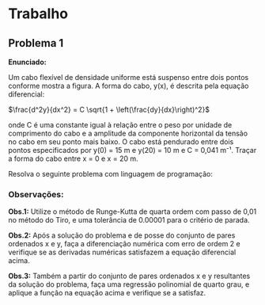 # Trabalho

## Problema 1

**Enunciado:**

Um cabo flexível de densidade uniforme está suspenso entre dois pontos conforme mostra a figura. A forma do cabo, y(x), é descrita pela equação diferencial:

$\frac{d^2y}{dx^2} = C \sqrt{1 + \left(\frac{dy}{dx}\right)^2}$

onde C é uma constante igual à relação entre o peso por unidade de comprimento do cabo e a amplitude da componente horizontal da tensão no cabo em seu ponto mais baixo. O cabo está pendurado entre dois pontos especificados por y(0) = 15 m e y(20) = 10 m e C = 0,041 m⁻¹. Traçar a forma do cabo entre x = 0 e x = 20 m.

Resolva o seguinte problema com linguagem de programação:

### Observações:

**Obs.1:** Utilize o método de Runge-Kutta de quarta ordem com passo de 0,01 no método do Tiro, e uma tolerância de 0.00001 para o critério de parada.

**Obs.2:** Após a solução do problema e de posse do conjunto de pares ordenados x e y, faça a diferenciação numérica com erro de ordem 2 e verifique se as derivadas numéricas satisfazem a equação diferencial acima.

**Obs.3:** Também a partir do conjunto de pares ordenados x e y resultantes da solução do problema, faça uma regressão polinomial de quarto grau, e aplique a função na equação acima e verifique se a satisfaz.